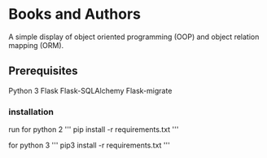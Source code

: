 # Books and Authors
A simple display of object oriented programming (OOP) and object relation mapping (ORM).

## Prerequisites
Python 3
Flask
Flask-SQLAlchemy
Flask-migrate

### installation 
run 
for python 2 
'''
pip install -r requirements.txt
'''

for python 3
'''
pip3 install -r requirements.txt
'''